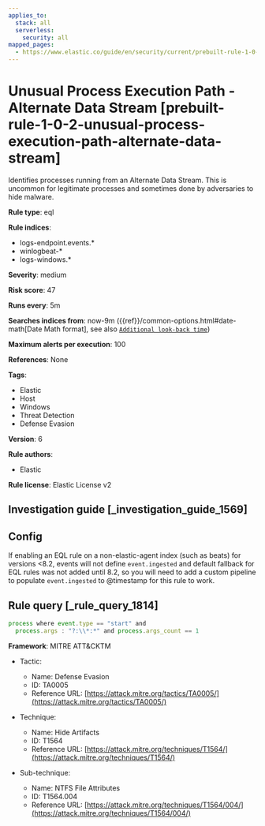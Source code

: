 ```yaml
---
applies_to:
  stack: all
  serverless:
    security: all
mapped_pages:
  - https://www.elastic.co/guide/en/security/current/prebuilt-rule-1-0-2-unusual-process-execution-path-alternate-data-stream.html
---
```


# Unusual Process Execution Path - Alternate Data Stream [prebuilt-rule-1-0-2-unusual-process-execution-path-alternate-data-stream]

Identifies processes running from an Alternate Data Stream. This is uncommon for legitimate processes and sometimes done by adversaries to hide malware.

**Rule type**: eql

**Rule indices**:

* logs-endpoint.events.*
* winlogbeat-*
* logs-windows.*

**Severity**: medium

**Risk score**: 47

**Runs every**: 5m

**Searches indices from**: now-9m ({{ref}}/common-options.html#date-math[Date Math format], see also [`Additional look-back time`](docs-content://solutions/security/detect-and-alert/create-detection-rule.md#rule-schedule))

**Maximum alerts per execution**: 100

**References**: None

**Tags**:

* Elastic
* Host
* Windows
* Threat Detection
* Defense Evasion

**Version**: 6

**Rule authors**:

* Elastic

**Rule license**: Elastic License v2

## Investigation guide [_investigation_guide_1569]

## Config

If enabling an EQL rule on a non-elastic-agent index (such as beats) for versions <8.2, events will not define `event.ingested` and default fallback for EQL rules was not added until 8.2, so you will need to add a custom pipeline to populate `event.ingested` to @timestamp for this rule to work.

## Rule query [_rule_query_1814]

```js
process where event.type == "start" and
  process.args : "?:\\*:*" and process.args_count == 1
```

**Framework**: MITRE ATT&CKTM

* Tactic:

    * Name: Defense Evasion
    * ID: TA0005
    * Reference URL: [https://attack.mitre.org/tactics/TA0005/](https://attack.mitre.org/tactics/TA0005/)

* Technique:

    * Name: Hide Artifacts
    * ID: T1564
    * Reference URL: [https://attack.mitre.org/techniques/T1564/](https://attack.mitre.org/techniques/T1564/)

* Sub-technique:

    * Name: NTFS File Attributes
    * ID: T1564.004
    * Reference URL: [https://attack.mitre.org/techniques/T1564/004/](https://attack.mitre.org/techniques/T1564/004/)



